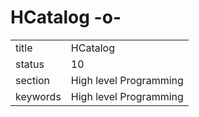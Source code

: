 # HCatalog -o-


|          |                        |
| -------- | ---------------------- |
| title    | HCatalog               | 
| status   | 10                     |
| section  | High level Programming |
| keywords | High level Programming |





